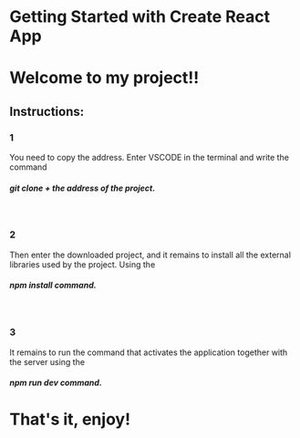 # Getting Started with Create React App

<h1 >Welcome to my project!!</h1>

<h2> Instructions:</h2>

<h3>1</h3>
You need to copy the address. Enter VSCODE in the terminal and write the command <h5><em>git clone + the address of the project.</em><h5>
<br>
<h3>2</h3>
 Then enter the downloaded project, and it remains to install all the external libraries used by the project. Using the <h5><em> npm install command.</em><h5>
 <br>
<h3>3</h3>
 It remains to run the command that activates the application together with the server using the <h5><em>npm run dev command.</em><h5> 
 
 # That's it, enjoy!
